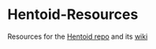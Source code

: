 # Hentoid-Resources

Resources for the [Hentoid repo](https://github.com/AVnetWS/Hentoid) and its [wiki](https://github.com/AVnetWS/Hentoid/wiki)
